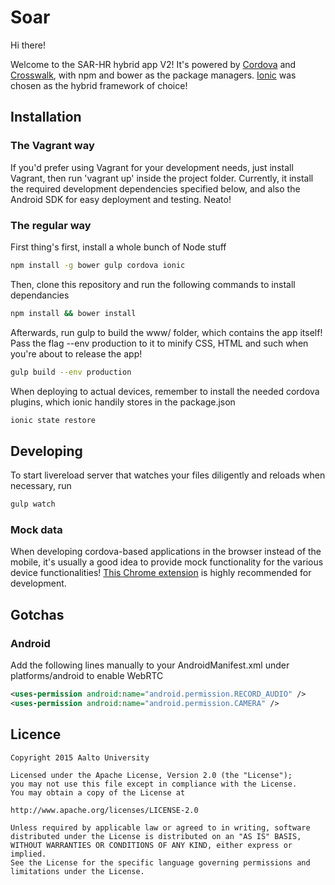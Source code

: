 # Soar

Hi there!

Welcome to the SAR-HR hybrid app V2! It's powered by [Cordova](https://cordova.apache.org/) and
[Crosswalk](https://crosswalk-project.org/), with npm and bower as the package managers. [Ionic](http://ionicframework.com/)
was chosen as the hybrid framework of choice!

## Installation

### The Vagrant way

If you'd prefer using Vagrant for your development needs, just install
Vagrant, then run 'vagrant up' inside the project folder. Currently, it
install the required development dependencies specified below, and also the Android SDK for easy deployment and testing. Neato!

### The regular way

First thing's first, install a whole bunch of Node stuff

```sh
npm install -g bower gulp cordova ionic

```

Then, clone this repository and run the following commands to install dependancies

```sh
npm install && bower install

```

Afterwards, run gulp to build the www/ folder, which contains the app itself! Pass the flag --env production
to it to minify CSS, HTML and such when you're about to release the app!

```sh
gulp build --env production

```

When deploying to actual devices, remember to install the needed cordova plugins, which ionic handily stores in the package.json

```sh
ionic state restore

```

## Developing

To start livereload server that watches your files diligently and reloads when necessary, run

```sh
gulp watch

```

### Mock data

When developing cordova-based applications in the browser instead of the mobile, it's usually a good idea to provide mock functionality for the various device functionalities! [This Chrome extension](https://github.com/pbernasconi/chrome-cordova) is highly recommended for development.

## Gotchas

### Android

Add the following lines manually to your AndroidManifest.xml under platforms/android to enable WebRTC

```xml
<uses-permission android:name="android.permission.RECORD_AUDIO" />
<uses-permission android:name="android.permission.CAMERA" />
```

Licence
-------

```
Copyright 2015 Aalto University

Licensed under the Apache License, Version 2.0 (the "License");
you may not use this file except in compliance with the License.
You may obtain a copy of the License at

http://www.apache.org/licenses/LICENSE-2.0

Unless required by applicable law or agreed to in writing, software
distributed under the License is distributed on an "AS IS" BASIS,
WITHOUT WARRANTIES OR CONDITIONS OF ANY KIND, either express or implied.
See the License for the specific language governing permissions and
limitations under the License.
```
